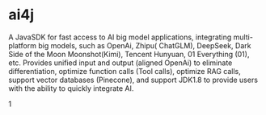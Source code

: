 # ai4j
A JavaSDK for fast access to AI big model applications, integrating multi-platform big models, such as OpenAi, Zhipu(
ChatGLM), DeepSeek, Dark Side of the Moon Moonshot(Kimi), Tencent Hunyuan, 01 Everything (01), etc. Provides unified
input and output (aligned OpenAi) to eliminate differentiation, optimize function calls (Tool calls), optimize RAG
calls, support vector databases (Pinecone), and support JDK1.8 to provide users with the ability to quickly integrate
AI.

1